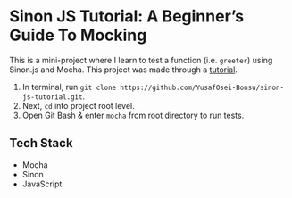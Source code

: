 # Sinon JS Tutorial: A Beginner’s Guide To Mocking
This is a mini-project where I learn to test a function (i.e. `greeter`) using Sinon.js and Mocha. This project was made through a [tutorial](https://www.testim.io/blog/sinon-js-tutorial/).

1. In terminal, run `git clone https://github.com/YusafOsei-Bonsu/sinon-js-tutorial.git`.
2. Next, `cd` into project root level.
3. Open Git Bash & enter `mocha` from root directory to run tests.

## Tech Stack
- Mocha
- Sinon
- JavaScript